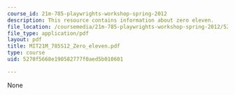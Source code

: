 ```yaml
---
course_id: 21m-785-playwrights-workshop-spring-2012
description: This resource contains information about zero eleven.
file_location: /coursemedia/21m-785-playwrights-workshop-spring-2012/5270f5668e190582777f0aed5b010601_MIT21M_785S12_Zero_eleven.pdf
file_type: application/pdf
layout: pdf
title: MIT21M_785S12_Zero_eleven.pdf
type: course
uid: 5270f5668e190582777f0aed5b010601

---
```

None